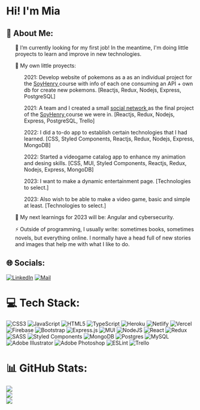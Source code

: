 # Hi! I'm Mia

## 💫 About Me:
  <ul> 🔭 I’m currently looking for my first job! In the meantime, I'm doing little proyects to learn and improve in new technologies. </ul>
  <ul> 🤝 My own little proyects: 
    <ul> 2021: Develop website of pokemons as a as an individual project for the 
      <a href="https://www.soyhenry.com/"> SoyHenry </a>
      course with info of each one consuming an API + own db for create new pokemons. [Reactjs, Redux, Nodejs, Express, PostgreSQL] </ul>
  <ul> 2021: A team and I created a small 
    <a href="https://share-it-tawny.vercel.app/"> social network </a> 
    as the final project of the  
    <a href="https://www.soyhenry.com/"> SoyHenry </a>
    course we were in. [Reactjs, Redux, Nodejs, Express, PostgreSQL, Trello] </ul> 
   <ul> 2022: I did a to-do app to establish certain technologies that I had learned. [CSS, Styled Components, Reactjs, Redux, Nodejs, Express, MongoDB] </ul>    
   <ul> 2022: Started a videogame catalog app to enhance my animation and desing skills. [CSS, MUI, Styled Components, Reactjs, Redux, Nodejs, Express, MongoDB] </ul>     
   <ul> 2023: I want to make a dynamic entertainment page. [Technologies to select.] </ul>       
   <ul> 2023: Also wish to be able to make a video game, basic and simple at least. [Technologies to select.] </ul> </ul>
  <ul> 🌱 My next learnings for 2023 will be: Angular and cybersecurity. </ul>
  <ul> ⚡ Outside of programming, I usually write: sometimes books, sometimes novels, but everything online. I normally have a head full of new stories and images that help me with what I like to do. </ul>


## 🌐 Socials:
[![LinkedIn](https://img.shields.io/badge/LinkedIn-%230077B5.svg?logo=linkedin&logoColor=white)](https://linkedin.com/in/ninamiapassalia) 
[![Mail](https://img.shields.io/badge/Outlook-%230077B5.svg?logo=Microsoft-Outlook&logoColor=white)](mailto:miau.passalia99@hotmail.com) 


# 💻 Tech Stack:
![CSS3](https://img.shields.io/badge/css3-%231572B6.svg?style=for-the-badge&logo=css3&logoColor=white) ![JavaScript](https://img.shields.io/badge/javascript-%23323330.svg?style=for-the-badge&logo=javascript&logoColor=%23F7DF1E) ![HTML5](https://img.shields.io/badge/html5-%23E34F26.svg?style=for-the-badge&logo=html5&logoColor=white) ![TypeScript](https://img.shields.io/badge/typescript-%23007ACC.svg?style=for-the-badge&logo=typescript&logoColor=white) ![Heroku](https://img.shields.io/badge/heroku-%23430098.svg?style=for-the-badge&logo=heroku&logoColor=white) ![Netlify](https://img.shields.io/badge/netlify-%23000000.svg?style=for-the-badge&logo=netlify&logoColor=#00C7B7) ![Vercel](https://img.shields.io/badge/vercel-%23000000.svg?style=for-the-badge&logo=vercel&logoColor=white) ![Firebase](https://img.shields.io/badge/firebase-%23039BE5.svg?style=for-the-badge&logo=firebase) ![Bootstrap](https://img.shields.io/badge/bootstrap-%23563D7C.svg?style=for-the-badge&logo=bootstrap&logoColor=white) ![Express.js](https://img.shields.io/badge/express.js-%23404d59.svg?style=for-the-badge&logo=express&logoColor=%2361DAFB) ![MUI](https://img.shields.io/badge/MUI-%230081CB.svg?style=for-the-badge&logo=material-ui&logoColor=white) ![NodeJS](https://img.shields.io/badge/node.js-6DA55F?style=for-the-badge&logo=node.js&logoColor=white) ![React](https://img.shields.io/badge/react-%2320232a.svg?style=for-the-badge&logo=react&logoColor=%2361DAFB) ![Redux](https://img.shields.io/badge/redux-%23593d88.svg?style=for-the-badge&logo=redux&logoColor=white) ![SASS](https://img.shields.io/badge/SASS-hotpink.svg?style=for-the-badge&logo=SASS&logoColor=white) ![Styled Components](https://img.shields.io/badge/styled--components-DB7093?style=for-the-badge&logo=styled-components&logoColor=white) ![MongoDB](https://img.shields.io/badge/MongoDB-%234ea94b.svg?style=for-the-badge&logo=mongodb&logoColor=white) ![Postgres](https://img.shields.io/badge/postgres-%23316192.svg?style=for-the-badge&logo=postgresql&logoColor=white) ![MySQL](https://img.shields.io/badge/mysql-%2300f.svg?style=for-the-badge&logo=mysql&logoColor=white) ![Adobe Illustrator](https://img.shields.io/badge/adobeillustrator-%23FF9A00.svg?style=for-the-badge&logo=adobeillustrator&logoColor=white) ![Adobe Photoshop](https://img.shields.io/badge/adobephotoshop-%2331A8FF.svg?style=for-the-badge&logo=adobephotoshop&logoColor=white) ![ESLint](https://img.shields.io/badge/ESLint-4B3263?style=for-the-badge&logo=eslint&logoColor=white) ![Trello](https://img.shields.io/badge/Trello-%23026AA7.svg?style=for-the-badge&logo=Trello&logoColor=white)
# 📊 GitHub Stats:
![](https://github-readme-stats.vercel.app/api?username=MiaPass&theme=tokyonight&hide_border=false&include_all_commits=true&count_private=true)<br/>
![](https://github-readme-streak-stats.herokuapp.com/?user=MiaPass&theme=tokyonight&hide_border=false)<br/>
![](https://github-readme-stats.vercel.app/api/top-langs/?username=MiaPass&theme=tokyonight&hide_border=false&include_all_commits=true&count_private=true&layout=compact)

